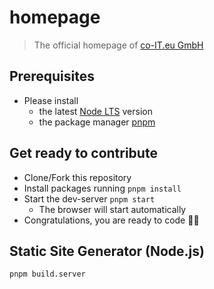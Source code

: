 # homepage

> The official homepage of [co-IT.eu GmbH](https://co-IT.eu)

## Prerequisites

- Please install
  - the latest [Node LTS](https://nodejs.org) version
  - the package manager [pnpm](https://pnpm.io/installation#using-npm)

## Get ready to contribute

- Clone/Fork this repository
- Install packages running `pnpm install`
- Start the dev-server `pnpm start`
  - The browser will start automatically
- Congratulations, you are ready to code 👩‍💻

## Static Site Generator (Node.js)

```bash
pnpm build.server
```
